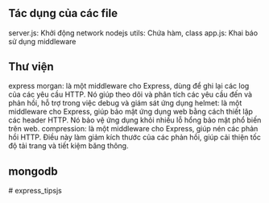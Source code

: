 #

## Tác dụng của các file

server.js: Khởi động network nodejs
utils: Chứa hàm, class
app.js: Khai báo sử dụng middleware

## Thư viện

express
morgan: là một middleware cho Express, dùng để ghi lại các log của các yêu cầu HTTP. Nó giúp theo dõi và phân tích các yêu cầu đến và phản hồi, hỗ trợ trong việc debug và giám sát ứng dụng
helmet: là một middleware cho Express, giúp bảo mật ứng dụng web bằng cách thiết lập các header HTTP. Nó bảo vệ ứng dụng khỏi nhiều lỗ hổng bảo mật phổ biến trên web.
compression: là một middleware cho Express, giúp nén các phản hồi HTTP. Điều này làm giảm kích thước của các phản hồi, giúp cải thiện tốc độ tải trang và tiết kiệm băng thông.

## mongodb

#   e x p r e s s _ t i p s j s  
 